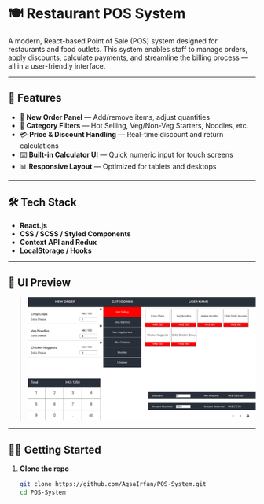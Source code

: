 # 🍽️ Restaurant POS System

A modern, React-based Point of Sale (POS) system designed for restaurants and food outlets. This system enables staff to manage orders, apply discounts, calculate payments, and streamline the billing process — all in a user-friendly interface.

---

## 🚀 Features

- 🧾 **New Order Panel** — Add/remove items, adjust quantities
- 🍱 **Category Filters** — Hot Selling, Veg/Non-Veg Starters, Noodles, etc.
- 💳 **Price & Discount Handling** — Real-time discount and return calculations
- ⌨️ **Built-in Calculator UI** — Quick numeric input for touch screens
- 📊 **Responsive Layout** — Optimized for tablets and desktops

---

## 🛠 Tech Stack

- **React.js**
- **CSS / SCSS / Styled Components**
- **Context API and Redux**
- **LocalStorage / Hooks**

---

## 📸 UI Preview

> ![Roxmeat Website Preview](src/assets/POSSystemPreview.png)

---

## 🧑‍💻 Getting Started

1. **Clone the repo**
   ```bash
   git clone https://github.com/AqsaIrfan/POS-System.git
   cd POS-System
   ```
